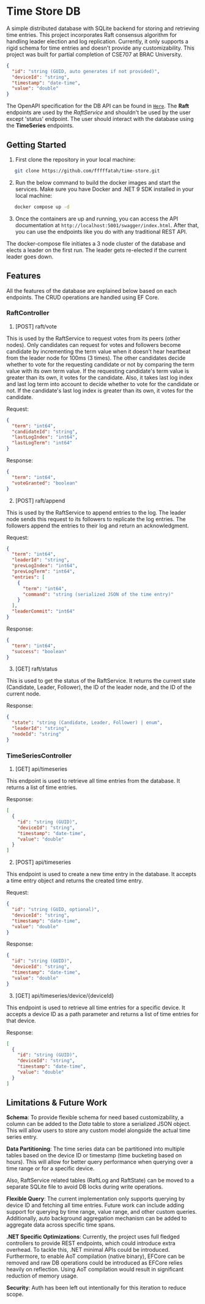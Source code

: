 # Time Store DB

A simple distributed database with SQLite backend for storing and retrieving time entries. This project incorporates Raft consensus algorithm for handling leader election and log replication.
Currently, it only supports a rigid schema for time entries and doesn't provide any customizability. This project was built for partial completion of CSE707 at BRAC University.

```json
{
  "id": "string (GUID, auto generates if not provided)",
  "deviceId": "string",
  "timestamp": "date-time",
  "value": "double"
}
```
The OpenAPI specification for the DB API can be found in [`Here`](https://time-store.readme.io/reference/post_raft-vote). The **Raft** endpoints are used by the _RaftService_ and shouldn't be used by the user except 'status' endpoint.
The user should interact with the database using the **TimeSeries** endpoints.

## Getting Started

1. First clone the repository in your local machine:
```bash
   git clone https://github.com/fffffatah/time-store.git
```
2. Run the below command to build the docker images and start the services. Make sure you have Docker and .NET 9 SDK installed in your local machine:
```bash
   docker compose up -d
```
3. Once the containers are up and running, you can access the API documentation at `http://localhost:5001/swagger/index.html`. After that, you can use the endpoints like you do with any traditional REST API.

The docker-compose file initiates a 3 node cluster of the database and elects a leader on the first run. The leader gets re-elected if the current leader goes down.

## Features
All the features of the database are explained below based on each endpoints. The CRUD operations are handled using EF Core. 

### RaftController

1. [POST] raft/vote

This is used by the RaftService to request votes from its peers (other nodes). Only candidates can request for votes and followers become candidate by incrementing the term value
when it doesn't hear heartbeat from the leader node for 100ms (3 times). The other candidates decide whether to vote for the requesting candidate or not by comparing the term value with its own term value. If the requesting candidate's term value is greater than its own, it votes for the candidate.
Also, it takes last log index and last log term into account to decide whether to vote for the candidate or not. If the candidate's last log index is greater than its own, it votes for the candidate.

Request:

```json
{
  "term": "int64",
  "candidateId": "string",
  "lastLogIndex": "int64",
  "lastLogTerm": "int64"
}
```

Response:

```json
{
  "term": "int64",
  "voteGranted": "boolean"
}
```

2. [POST] raft/append

This is used by the RaftService to append entries to the log. The leader node sends this request to its followers to replicate the log entries.
The followers append the entries to their log and return an acknowledgment.

Request:

```json
{
  "term": "int64",
  "leaderId": "string",
  "prevLogIndex": "int64",
  "prevLogTerm": "int64",
  "entries": [
    {
      "term": "int64",
      "command": "string (serialized JSON of the time entry)"
    }
  ],
  "leaderCommit": "int64"
}
```

Response:

```json
{
  "term": "int64",
  "success": "boolean"
}
```

3. [GET] raft/status

This is used to get the status of the RaftService. It returns the current state (Candidate, Leader, Follower), the ID of the leader node, and the ID of the current node.

Response:

```json
{
  "state": "string (Candidate, Leader, Follower) | enum",
  "leaderId": "string",
  "nodeId": "string"
}
```

### TimeSeriesController

1. [GET] api/timeseries

This endpoint is used to retrieve all time entries from the database. It returns a list of time entries.

Response:

```json
[
  {
    "id": "string (GUID)",
    "deviceId": "string",
    "timestamp": "date-time",
    "value": "double"
  }
]
```

2. [POST] api/timeseries

This endpoint is used to create a new time entry in the database. It accepts a time entry object and returns the created time entry.

Request:

```json
{
  "id": "string (GUID, optional)",
  "deviceId": "string",
  "timestamp": "date-time",
  "value": "double"
}
```

Response:

```json
{
  "id": "string (GUID)",
  "deviceId": "string",
  "timestamp": "date-time",
  "value": "double"
}
```

3. [GET] api/timeseries/device/{deviceId}

This endpoint is used to retrieve all time entries for a specific device. It accepts a device ID as a path parameter and returns a list of time entries for that device.

Response:

```json
[
  {
    "id": "string (GUID)",
    "deviceId": "string",
    "timestamp": "date-time",
    "value": "double"
  }
]
```

## Limitations & Future Work

**Schema**: To provide flexible schema for need based customizability, a column can be added to the _Data_ table to store a serialized JSON object.
This will allow users to store any custom model alongside the actual time series entry.

**Data Partitioning**: The time series data can be partitioned into multiple tables based on the device ID or timestamp (time bucketing based on hours).
This will allow for better query performance when querying over a time range or for a specific device.

Also, RaftService related tables (RaftLog and RaftState) can be moved to a separate SQLite file to avoid DB locks during write operations.

**Flexible Query**: The current implementation only supports querying by device ID and fetching all time entries. Future work can include adding support for querying by time range, value range, and other custom queries.
Additionally, auto background aggregation mechanism can be added to aggregate data across specific time spans.


**.NET Specific Optimizations**: Currently, the project uses full fledged controllers to provide REST endpoints, which could introduce extra overhead.
To tackle this, .NET minimal APIs could be introduced. Furthermore, to enable AoT compilation (native binary), EFCore can be removed and raw DB operations could be introduced as EFCore relies heavily on reflection. Using AoT compilation would result in significant reduction of memory usage.

**Security**: Auth has been left out intentionally for this iteration to reduce scope.